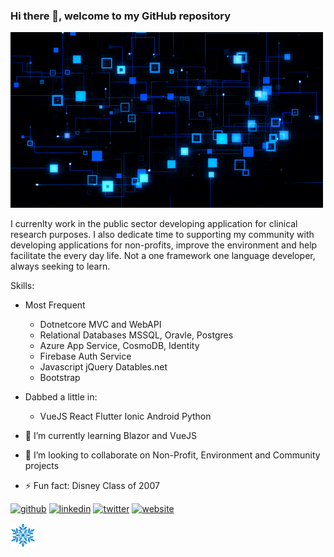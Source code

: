 ### Hi there 👋, welcome to my GitHub repository
![width="120"](J4o.gif)

I currenlty work in the public sector developing application for clinical research purposes. I also dedicate time to supporting my community with developing applications for non-profits, improve the environment and help facilitate the every day life. Not a one framework one language developer, always seeking to learn. 

Skills: 
- Most Frequent
  -  Dotnetcore MVC and WebAPI
  -  Relational Databases MSSQL, Oravle, Postgres
  -  Azure App Service, CosmoDB, Identity
  -  Firebase Auth Service
  -  Javascript jQuery Datables.net
  -  Bootstrap
- Dabbed a little in:
  -  VueJS React Flutter Ionic Android Python

- 🌱 I’m currently learning Blazor and VueJS 
- 👯 I’m looking to collaborate on Non-Profit, Environment and Community projects 
- ⚡ Fun fact: Disney Class of 2007 


[<img src='https://cdn.jsdelivr.net/npm/simple-icons@3.0.1/icons/github.svg#thumb' alt='github' height='40'>](https://github.com/fplaras)  [<img src='https://cdn.jsdelivr.net/npm/simple-icons@3.0.1/icons/linkedin.svg' alt='linkedin' height='40'>](https://www.linkedin.com/in/https://www.linkedin.com/in/franciscoperezlaras//)  [<img src='https://cdn.jsdelivr.net/npm/simple-icons@3.0.1/icons/twitter.svg' alt='twitter' height='40'>](https://twitter.com/frankiebp)  [<img src='https://cdn.jsdelivr.net/npm/simple-icons@3.0.1/icons/icloud.svg' alt='website' height='40'>](https://codefortampabay.org/)  

<a href='https://archiveprogram.github.com/'><img src='https://raw.githubusercontent.com/acervenky/animated-github-badges/master/assets/acbadge.gif' width='40' height='40'></a> 

<!--
**fplaras/fplaras** is a ✨ _special_ ✨ repository because its `README.md` (this file) appears on your GitHub profile.

Here are some ideas to get you started:

- 🔭 I’m currently working on ...
- 🌱 I’m currently learning ...
- 👯 I’m looking to collaborate on ...
- 🤔 I’m looking for help with ...
- 💬 Ask me about ...
- 📫 How to reach me: ...
- 😄 Pronouns: ...
- ⚡ Fun fact: ...
-->
